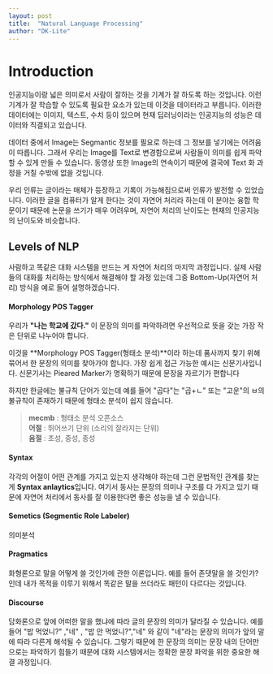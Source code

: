 ```yaml
---
layout: post
title:  "Natural Language Processing"
author: "DK-Lite"
---
```


# Introduction

인공지능이랑 넓은 의미로서 사람이 잘하는 것을 기계가 잘 하도록 하는 것입니다.
이런 기계가 잘 학습할 수 있도록 필요한 요소가 있는데 이것을 데이터라고 부릅니다.
이러한 데이터에는 이미지, 텍스트, 수치 등이 있으며 현재 딥러닝이라는 인공지능의 성능은 데이터와 직결되고 있습니다.

데이터 중에서 Image는 Segmantic 정보를 필요로 하는데 그 정보를 넣기에는 어려움이 따릅니다.
그래서 우리는 Image를 Text로 변경함으로써 사람들이 의미를 쉽게 파악할 수 있게 만들 수 있습니다. 동영상 또한 Image의 연속이기 때문에 결국에 Text 화 과정을 거칠 수밖에 없을 것입니다.

우리 인류는 글이라는 매체가 등장하고 기록이 가능해짐으로써 인류가 발전할 수 있었습니다.
이러한 글을 컴퓨터가 알게 한다는 것이 자연어 처리라 하는데 이 분야는 융합 학문이기 때문에
논문을 쓰기가 매우 어려우며, 자연어 처리의 난이도는 현재의 인공지능의 난이도와 비슷합니다.

## Levels of NLP
사람하고 똑같은 대화 시스템을 만드는 게 자연어 처리의 마지막 과정입니다.
실제 사람들의 대화를 처리하는 방식에서 해결해야 할 과정 있는데
그중 Bottom-Up(자연어 처리) 방식을 예로 들어 설명하겠습니다.


#### Morphology POS Tagger
우리가 **"나는 학교에 갔다."** 이 문장의 의미를 파악하려면 우선적으로 뜻을 갖는
가장 작은 단위로 나누어야 합니다.

이것을 **Morphology POS Tagger(형태소 분석)**이라 하는데 품사까지 찾기 위해 묶어서 한
문장의 의미를 찾아가야 합니다. 가장 쉽게 접근 가능한 예시는 신문기사입니다.
신문기사는 Pieared Marker가 명확하기 때문에 문장을 자르기가 편합니다

하지만 한글에는 불규칙 단어가 있는데 예를 들어 "곱다"는 "곱+ㄴ" 또는 "고운"의 ㅂ의 불규칙이 존재하기 때문에 형태소 분석이 쉽지 않습니다.

> **mecmb** : 형태소 분석 오픈소스 \
> **어절** : 뛰어쓰기 단위 (소리의 잘라지는 단위) \
> **음절** : 초성, 중성, 종성 

#### Syntax
각각의 어절이 어떤 관계를 가지고 있는지 생각해야 하는데 그런 문법적인 관계를 찾는 게
**Syntax anlaytics**입니다. 여기서 동사는 문장의 의미나 구조를 다 가지고 있기 때문에
자연어 처리에서 동사를 잘 이용한다면 좋은 성능을 낼 수 있습니다.

#### Semetics (Segmentic Role Labeler) 
의미분석

#### Pragmatics
화형론으로 말을 어떻게 쓸 것인가에 관한 이론입니다. 예를 들어 존댓말을 쓸 것인가?인데
내가 목적을 이루기 위해서 똑같은 말을 쓰더라도 패턴이 다르다는 것입니다.

#### Discourse
담화론으로 앞에 어떠한 말을 했냐에 따라 글의 문장의 의미가 달라질 수 있습니다.
예를 들어 "밥 먹었니?" ,"네" , "밥 안 먹었니?","네" 와 같이 "네"라는 문장의 의미가
앞의 말에 따라 다른게 해석될 수 있습니다. 그렇기 때문에 한 문장의 의미는
문장 내의 단어만으로는 파악하기 힘들기 때문에 대화 시스템에서는 정확한 문장 파악을 위한 중요한 해결 과정입니다.